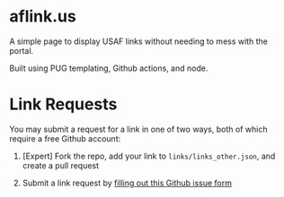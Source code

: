 # aflink.us

A simple page to display USAF links without needing to mess with the portal. 

Built using PUG templating, Github actions, and node. 

# Link Requests

You may submit a request for a link in one of two ways, both of which require a free Github account:

1. [Expert] Fork the repo, add your link to `links/links_other.json`, and create a pull request

2. Submit a link request by [filling out this Github issue form](https://github.com/dadatuputi/aflinks/issues/new/choose)
